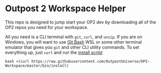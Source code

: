 # Outpost 2 Workspace Helper

This repo is designed to jump start your OP2 dev by downloading all of the OP2 repos you need for your workspace.

All you need is a CLI terminal with `git`, `curl`, and `unzip`. If you are on Windows, you will want to use [Git Bash](https://git-scm.com/download/win) WSL or some other terminal emulator that gives you `git` and other CLI utility commands. To set everything up, just `curl` and run the [install script](https://github.com/OutpostUniverse/OP2-Workspace/blob/master/bin/install)

    bash <(curl https://raw.githubusercontent.com/OutpostUniverse/OP2-Workspace/master/bin/install)
